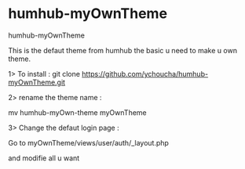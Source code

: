 # humhub-myOwnTheme
humhub-myOwnTheme



This is the defaut theme from humhub the basic u need to make u own theme.

1> To install :
git clone https://github.com/ychoucha/humhub-myOwnTheme.git

2> rename the theme name : 

mv humhub-myOwn-theme myOwnTheme

3> Change the defaut login page :

Go to myOwnTheme/views/user/auth/_layout.php

and modifie all u want
